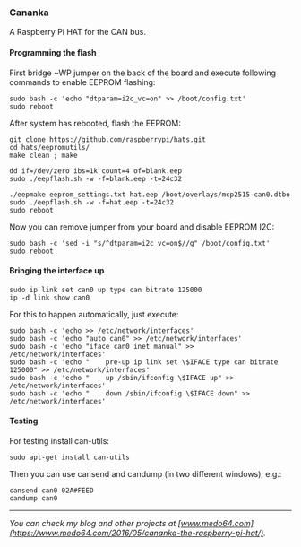 ### Cananka ###

A Raspberry Pi HAT for the CAN bus.


#### Programming the flash ####

First bridge ~WP jumper on the back of the board and execute following commands
to enable EEPROM flashing:

    sudo bash -c 'echo "dtparam=i2c_vc=on" >> /boot/config.txt'
    sudo reboot

After system has rebooted, flash the EEPROM:

    git clone https://github.com/raspberrypi/hats.git
    cd hats/eepromutils/
    make clean ; make

    dd if=/dev/zero ibs=1k count=4 of=blank.eep
    sudo ./eepflash.sh -w -f=blank.eep -t=24c32
    
    ./eepmake eeprom_settings.txt hat.eep /boot/overlays/mcp2515-can0.dtbo
    sudo ./eepflash.sh -w -f=hat.eep -t=24c32
    sudo reboot

Now you can remove jumper from your board and disable EEPROM I2C:

    sudo bash -c 'sed -i "s/^dtparam=i2c_vc=on$//g" /boot/config.txt'
    sudo reboot


#### Bringing the interface up ####

    sudo ip link set can0 up type can bitrate 125000
    ip -d link show can0

For this to happen automatically, just execute:

    sudo bash -c 'echo >> /etc/network/interfaces'
    sudo bash -c 'echo "auto can0" >> /etc/network/interfaces'
    sudo bash -c 'echo "iface can0 inet manual" >> /etc/network/interfaces'
    sudo bash -c 'echo "    pre-up ip link set \$IFACE type can bitrate 125000" >> /etc/network/interfaces'
    sudo bash -c 'echo "    up /sbin/ifconfig \$IFACE up" >> /etc/network/interfaces'
    sudo bash -c 'echo "    down /sbin/ifconfig \$IFACE down" >> /etc/network/interfaces'


#### Testing ####
    
For testing install can-utils:

    sudo apt-get install can-utils

Then you can use cansend and candump (in two different windows), e.g.:

    cansend can0 02A#FEED
    candump can0

---

*You can check my blog and other projects at [www.medo64.com](https://www.medo64.com/2016/05/cananka-the-raspberry-pi-hat/).*

